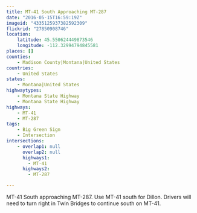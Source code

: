```yaml
---
title: MT-41 South Approaching MT-287
date: "2016-05-15T16:59:19Z"
imageid: "4335125937382592309"
flickrid: "27850908746"
location:
    latitude: 45.550624449873546
    longitude: -112.32994794845581
places: []
counties:
    - Madison County|Montana|United States
countries:
    - United States
states:
    - Montana|United States
highwaytypes:
    - Montana State Highway
    - Montana State Highway
highways:
    - MT-41
    - MT-287
tags:
    - Big Green Sign
    - Intersection
intersections:
    - overlap1: null
      overlap2: null
      highways1:
        - MT-41
      highways2:
        - MT-287

---
```

MT-41 South approaching MT-287.  Use MT-41 south for Dillon.  Drivers will need to turn right in Twin Bridges to continue south on MT-41.